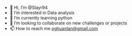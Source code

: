 - 👋 Hi, I’m @Slayr94
- 👀 I’m interested in Data analysis 
- 🌱 I’m currently learning python 
- 💞️ I’m looking to collaborate on new challenges or projects 
- 📫 How to reach me oghuanlan@gmail.com

<!---
Slayr94/Slayr94 is a ✨ special ✨ repository because its `README.md` (this file) appears on your GitHub profile.
You can click the Preview link to take a look at your changes.
--->
